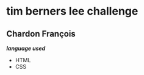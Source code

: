# tim berners lee challenge
## Chardon François

___***language used***___
<ul>
  <li>HTML</li>
  <li>CSS</li>
</ul>
